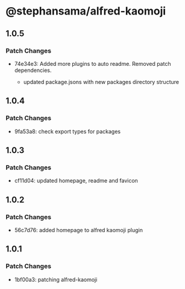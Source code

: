 # @stephansama/alfred-kaomoji

## 1.0.5

### Patch Changes

- 74e34e3: Added more plugins to auto readme. Removed patch dependencies.

  - updated package.jsons with new packages directory structure

## 1.0.4

### Patch Changes

- 9fa53a8: check export types for packages

## 1.0.3

### Patch Changes

- cf11d04: updated homepage, readme and favicon

## 1.0.2

### Patch Changes

- 56c7d76: added homepage to alfred kaomoji plugin

## 1.0.1

### Patch Changes

- 1bf00a3: patching alfred-kaomoji
